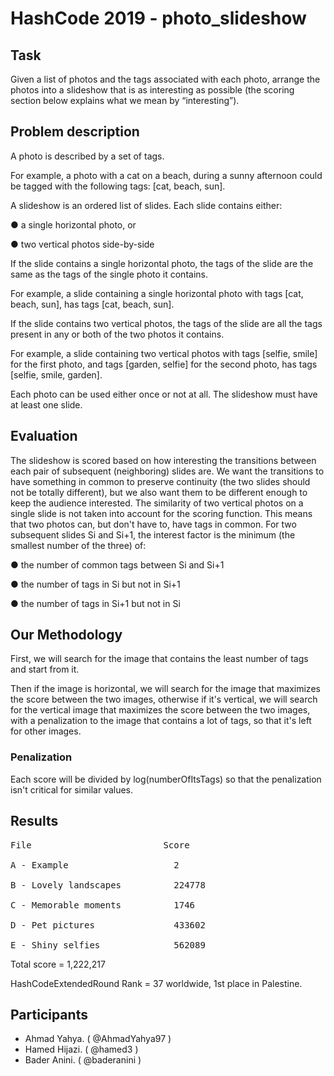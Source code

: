 # HashCode 2019 - photo_slideshow
## Task
Given a list of photos and the tags associated with each photo, arrange the photos into
a slideshow that is as interesting as possible (the scoring section below explains what
we mean by “interesting”).

## Problem description
A photo is described by a set of tags.

For example, a photo with a cat on a beach, during a sunny afternoon could be
tagged with the following tags: [cat, beach, sun].

A slideshow is an ordered list of slides. Each slide contains either:

  ● a single horizontal photo, or
  
  ● two vertical photos side-by-side

If the slide contains a single horizontal photo, the tags of the slide are the same as the
tags of the single photo it contains.

For example, a slide containing a single horizontal photo with tags [cat, beach, sun],
has tags [cat, beach, sun].

If the slide contains two vertical photos, the tags of the slide are all the tags present in
any or both of the two photos it contains.

For example, a slide containing two vertical photos with tags [selfie, smile] for the
first photo, and tags [garden, selfie] for the second photo, has tags [selfie, smile,
garden].

Each photo can be used either once or not at all. The slideshow must have at least one
slide.

## Evaluation
The slideshow is scored based on how interesting the transitions between each pair of
subsequent (neighboring) slides are. We want the transitions to have something in
common to preserve continuity (the two slides should not be totally different), but we
also want them to be different enough to keep the audience interested. The similarity
of two vertical photos on a single slide is not taken into account for the scoring
function. This means that two photos can, but don't have to, have tags in common.
For two subsequent slides Si and Si+1, the interest factor is the minimum (the smallest number of the three) of:

  ● the number of common tags between Si and Si+1
  
  ● the number of tags in Si but not in Si+1
  
  ● the number of tags in Si+1 but not in Si
  
## Our Methodology
First, we will search for the image that contains the least number of tags and start from it.

Then if the image is horizontal, we will search for the image that maximizes the score between the two images, otherwise if it's vertical, we will search for the vertical image that maximizes the score between the two images, with a penalization to the image that contains a lot of tags, so that it's left for other images.

### Penalization
Each score will be divided by log(numberOfItsTags) so that the penalization isn't critical for similar values.

## Results
<pre>
File                         Score

A - Example                    2

B - Lovely landscapes          224778

C - Memorable moments          1746

D - Pet pictures               433602

E - Shiny selfies              562089
</pre>
Total score = 1,222,217

HashCodeExtendedRound Rank = 37 worldwide, 1st place in Palestine. 

## Participants
- Ahmad Yahya. ( @AhmadYahya97 )
- Hamed Hijazi. ( @hamed3 )
- Bader Anini. ( @baderanini )


